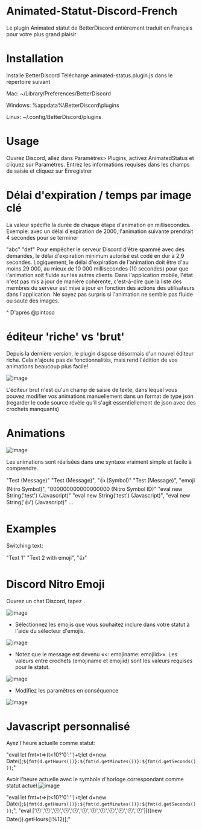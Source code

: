 # Animated-Statut-Discord-French

Le plugin Animated statut de BetterDiscord entièrement traduit en Français pour votre plus grand plaisir


# Installation

Installe BetterDiscord
Télécharge animated-status.plugin.js dans le répertoire suivant

Mac: ~/Library/Preferences/BetterDiscord

Windows: %appdata%\BetterDiscord\plugins

Linux: ~/.config/BetterDiscord/plugins


# Usage

Ouvrez Discord, allez dans Paramètres> Plugins, activez AnimatedStatus et cliquez sur Paramètres.
Entrez les informations requises dans les champs de saisie et cliquez sur Enregistrer


# Délai d'expiration / temps par image clé

La valeur spécifie la durée de chaque étape d'animation en millisecondes. Exemple: avec un délai d'expiration de 2000, l'animation suivante prendrait 4 secondes pour se terminer

"abc"
"def"
Pour empêcher le serveur Discord d'être spammé avec des demandes, le délai d'expiration minimum autorisé est codé en dur à 2,9 secondes.
Logiquement, le délai d'expiration de l'animation doit être d'au moins 29 000, au mieux de 10 000 millisecondes (10 secondes) pour que l'animation soit fluide sur les autres clients.
Dans l'application mobile, l'état n'est pas mis à jour de manière cohérente, c'est-à-dire que la liste des membres du serveur est mise à jour en fonction des actions des utilisateurs dans l'application. Ne soyez pas surpris si l'animation ne semble pas fluide ou saute des images.

^ D'après @pintoso


# éditeur 'riche' vs 'brut'

Depuis la dernière version, le plugin dispose désormais d'un nouvel éditeur riche. Cela n'ajoute pas de fonctionnalités, mais rend l'édition de vos animations beaucoup plus facile!

![image](https://user-images.githubusercontent.com/46424664/113426784-42eb5180-93d4-11eb-85de-d0f9cc67ccb6.png)

L'éditeur brut n'est qu'un champ de saisie de texte, dans lequel vous pouvez modifier vos animations manuellement dans un format de type json
(regarder le code source révèle qu'il s'agit essentiellement de json avec des crochets manquants)


# Animations

![image](https://user-images.githubusercontent.com/46424664/113427178-e2a8df80-93d4-11eb-878c-de088bf2de8c.png)

Les animations sont réalisées dans une syntaxe vraiment simple et facile à comprendre.


"Test (Message)"
"Test (Message)", "👍 (Symbol)"
"Test (Message)", "emoji (Nitro Symbol)", "000000000000000000 (Nitro Symbol ID)"
"eval new String('test') (Javascript)"
"eval new String('test') (Javascript)", "eval new String('👍') (Javascript)"
...


# Examples

Switching text:

"Text 1"
"Text 2 with emoji", "👍"


# Discord Nitro Emoji

Ouvrez un chat Discord, tapez \.

![image](https://user-images.githubusercontent.com/46424664/113427334-200d6d00-93d5-11eb-8747-e470cd3ba6df.png)

- Sélectionnez les emojis que vous souhaitez inclure dans votre statut à l'aide du sélecteur d'emojis.

![image](https://user-images.githubusercontent.com/46424664/113427366-2c91c580-93d5-11eb-82c2-d78e21765eed.png)

- Notez que le message est devenu «<: emojiname: emojiid>». Les valeurs entre crochets (emojiname et emojiid) sont les valeurs requises pour le statut.

![image](https://user-images.githubusercontent.com/46424664/113427389-36b3c400-93d5-11eb-97f7-558d3993508b.png)

- Modifiez les paramètres en conséquence

![image](https://user-images.githubusercontent.com/46424664/113427781-edb03f80-93d5-11eb-8014-914cbab9965c.png)


# Javascript personnalisé

Ayez l'heure actuelle comme statut:

"eval let fmt=t=>(t<10?'0':'')+t;let d=new Date();`${fmt(d.getHours())}:${fmt(d.getMinutes())}:${fmt(d.getSeconds())}`;"

Avoir l'heure actuelle avec le symbole d'horloge correspondant comme statut actuel ![image](https://user-images.githubusercontent.com/46424664/113427911-2e0fbd80-93d6-11eb-8831-3e5f61c014f5.png)

"eval let fmt=t=>(t<10?'0':'')+t;let d=new Date();`${fmt(d.getHours())}:${fmt(d.getMinutes())}:${fmt(d.getSeconds())}`;", "eval ['🕛','🕐','🕑','🕒','🕓','🕔','🕕','🕖','🕗','🕘','🕙','🕚'][((new Date()).getHours()%12)];"
